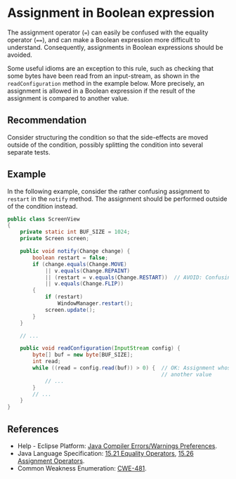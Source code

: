 # Assignment in Boolean expression
The assignment operator (`=`) can easily be confused with the equality operator (`==`), and can make a Boolean expression more difficult to understand. Consequently, assignments in Boolean expressions should be avoided.

Some useful idioms are an exception to this rule, such as checking that some bytes have been read from an input-stream, as shown in the `readConfiguration` method in the example below. More precisely, an assignment is allowed in a Boolean expression if the result of the assignment is compared to another value.


## Recommendation
Consider structuring the condition so that the side-effects are moved outside of the condition, possibly splitting the condition into several separate tests.


## Example
In the following example, consider the rather confusing assignment to `restart` in the `notify` method. The assignment should be performed outside of the condition instead.


```java
public class ScreenView
{
    private static int BUF_SIZE = 1024;
    private Screen screen;

    public void notify(Change change) {
        boolean restart = false;
        if (change.equals(Change.MOVE)
            || v.equals(Change.REPAINT)
            || (restart = v.equals(Change.RESTART))  // AVOID: Confusing assignment in condition
            || v.equals(Change.FLIP))
        {
            if (restart)
                WindowManager.restart();
            screen.update();
        }
    }

    // ...

    public void readConfiguration(InputStream config) {
        byte[] buf = new byte[BUF_SIZE];
        int read;
        while ((read = config.read(buf)) > 0) {  // OK: Assignment whose result is compared to
                                                 // another value
            // ...
        }
        // ...
    }
}

```

## References
* Help - Eclipse Platform: [Java Compiler Errors/Warnings Preferences](https://help.eclipse.org/2020-12/advanced/content.jsp?topic=/org.eclipse.jdt.doc.user/reference/preferences/java/compiler/ref-preferences-errors-warnings.htm).
* Java Language Specification: [15.21 Equality Operators](https://docs.oracle.com/javase/specs/jls/se11/html/jls-15.html#jls-15.21), [15.26 Assignment Operators](https://docs.oracle.com/javase/specs/jls/se11/html/jls-15.html#jls-15.26).
* Common Weakness Enumeration: [CWE-481](https://cwe.mitre.org/data/definitions/481.html).
